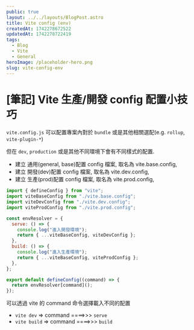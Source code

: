 ```yaml
---
public: true
layout: ../../layouts/BlogPost.astro
title: Vite config (env)
createdAt: 1742278672522
updatedAt: 1742278722419
tags:
  - Blog
  - Vite
  - General
heroImage: /placeholder-hero.png
slug: vite-config-env
---
```


# [筆記] Vite 生產/開發 config 配置小技巧

`vite.config.js` 可以配置專案內對於 `bundle` 或是其他相關選配(e.g. `rollup`, `vite-plugin-*`)

但在 `dev`, `production` 或是其他不同環境下會有不同樣式的配置.

- 建立 通用(general, base)配置 config 檔案, 取名為 vite.base.config,
- 建立 開發(dev)配置 config 檔案, 取名為 vite.dev.config,
- 建立 生產(prod)配置 config 檔案, 取名為 vite.prod.config,

```javascript
import { defineConfig } from "vite";
import viteBaseConfig from "./vite.base.config";
import viteDevConfig from "./vite.dev.config";
import viteProdConfig from "./vite.prod.config";

const envResolver = {
  serve: () => {
    console.log("進入開發環境");
    return { ...viteBaseConfig, viteDevConfig };
  },
  build: () => {
    console.log("進入生產環境");
    return { ...viteBaseConfig, viteProdConfig };
  },
};

export default defineConfig((command) => {
  return envResolver[command]();
});
```

可以透過 vite 的 command 命令選擇載入不同的配置

- `vite dev` => command ====>>> `serve`
- `vite build` => command ====>>> `build`